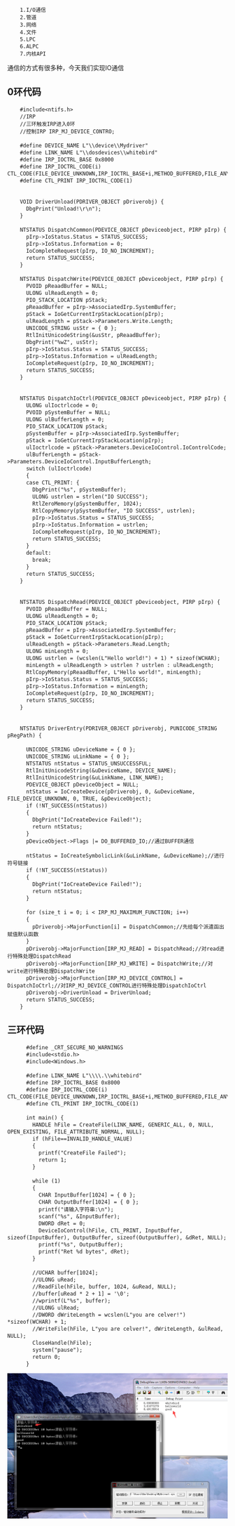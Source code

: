         1.I/O通信
        2.管道
        3.网络
        4.文件
        5.LPC
        6.ALPC
        7.内核API

通信的方式有很多种，今天我们实现IO通信

0环代码
---
        #include<ntifs.h>
        //IRP 
        //三环触发IRP进入0环
        //控制IRP IRP_MJ_DEVICE_CONTRO;

        #define DEVICE_NAME L"\\device\\Mydriver"
        #define LINK_NAME L"\\dosdevices\\whitebird"
        #define IRP_IOCTRL_BASE 0x8000
        #define IRP_IOCTRL_CODE(i) CTL_CODE(FILE_DEVICE_UNKNOWN,IRP_IOCTRL_BASE+i,METHOD_BUFFERED,FILE_ANY_ACCESS)
        #define CTL_PRINT IRP_IOCTRL_CODE(1)


        VOID DriverUnload(PDRIVER_OBJECT pDriverobj) {
          DbgPrint("Unload!\r\n"); 
        }

        NTSTATUS DispatchCommon(PDEVICE_OBJECT pDeviceobject, PIRP pIrp) {
          pIrp->IoStatus.Status = STATUS_SUCCESS;
          pIrp->IoStatus.Information = 0;
          IoCompleteRequest(pIrp, IO_NO_INCREMENT);
          return STATUS_SUCCESS;
        }

        NTSTATUS DispatchWrite(PDEVICE_OBJECT pDeviceobject, PIRP pIrp) {
          PVOID pReaadBuffer = NULL;
          ULONG ulReadLength = 0;
          PIO_STACK_LOCATION pStack;
          pReaadBuffer = pIrp->AssociatedIrp.SystemBuffer;
          pStack = IoGetCurrentIrpStackLocation(pIrp);
          ulReadLength = pStack->Parameters.Write.Length;
          UNICODE_STRING usStr = { 0 };
          RtlInitUnicodeString(&usStr, pReaadBuffer);
          DbgPrint("%wZ", usStr);
          pIrp->IoStatus.Status = STATUS_SUCCESS;
          pIrp->IoStatus.Information = ulReadLength;
          IoCompleteRequest(pIrp, IO_NO_INCREMENT);
          return STATUS_SUCCESS;
        }


        NTSTATUS DispatchIoCtrl(PDEVICE_OBJECT pDeviceobject, PIRP pIrp) {
          ULONG ulIoctrlcode = 0;
          PVOID pSystemBuffer = NULL;
          ULONG ulBufferLength = 0;
          PIO_STACK_LOCATION pStack;
          pSystemBuffer = pIrp->AssociatedIrp.SystemBuffer;
          pStack = IoGetCurrentIrpStackLocation(pIrp);
          ulIoctrlcode = pStack->Parameters.DeviceIoControl.IoControlCode;
          ulBufferLength = pStack->Parameters.DeviceIoControl.InputBufferLength;
          switch (ulIoctrlcode)
          {
          case CTL_PRINT: {
            DbgPrint("%s", pSystemBuffer);
            ULONG ustrlen = strlen("IO SUCCESS");
            RtlZeroMemory(pSystemBuffer, 1024);
            RtlCopyMemory(pSystemBuffer, "IO SUCCESS", ustrlen);
            pIrp->IoStatus.Status = STATUS_SUCCESS;
            pIrp->IoStatus.Information = ustrlen;
            IoCompleteRequest(pIrp, IO_NO_INCREMENT);
            return STATUS_SUCCESS;
          }
          default:
            break;
          }
          return STATUS_SUCCESS;
        }


        NTSTATUS DispatchRead(PDEVICE_OBJECT pDeviceobject, PIRP pIrp) {
          PVOID pReaadBuffer = NULL;
          ULONG ulReadLength = 0;
          PIO_STACK_LOCATION pStack;
          pReaadBuffer = pIrp->AssociatedIrp.SystemBuffer; 
          pStack = IoGetCurrentIrpStackLocation(pIrp);
          ulReadLength = pStack->Parameters.Read.Length;
          ULONG minLength = 0;
          ULONG ustrlen = (wcslen(L"Hello world!") + 1) * sizeof(WCHAR);
          minLength = ulReadLength > ustrlen ? ustrlen : ulReadLength;
          RtlCopyMemory(pReaadBuffer, L"Hello world!", minLength);
          pIrp->IoStatus.Status = STATUS_SUCCESS;
          pIrp->IoStatus.Information = minLength;
          IoCompleteRequest(pIrp, IO_NO_INCREMENT);
          return STATUS_SUCCESS;
        }


        NTSTATUS DriverEntry(PDRIVER_OBJECT pDriverobj, PUNICODE_STRING pRegPath) {

          UNICODE_STRING uDeviceName = { 0 };
          UNICODE_STRING uLinkName = { 0 };
          NTSTATUS ntStatus = STATUS_UNSUCCESSFUL;
          RtlInitUnicodeString(&uDeviceName, DEVICE_NAME);
          RtlInitUnicodeString(&uLinkName, LINK_NAME);
          PDEVICE_OBJECT pDeviceObject = NULL;
          ntStatus = IoCreateDevice(pDriverobj, 0, &uDeviceName, FILE_DEVICE_UNKNOWN, 0, TRUE, &pDeviceObject);
          if (!NT_SUCCESS(ntStatus))
          {
            DbgPrint("IoCreateDevice Failed!");
            return ntStatus;
          }
          pDeviceObject->Flags |= DO_BUFFERED_IO;//通过BUFFER通信

          ntStatus = IoCreateSymbolicLink(&uLinkName, &uDeviceName);//进行符号链接
          if (!NT_SUCCESS(ntStatus))
          {
            DbgPrint("IoCreateDevice Failed!");
            return ntStatus;
          }

          for (size_t i = 0; i < IRP_MJ_MAXIMUM_FUNCTION; i++)
          {
            pDriverobj->MajorFunction[i] = DispatchCommon;//先给每个派遣函出赋值默认函数
          }
          pDriverobj->MajorFunction[IRP_MJ_READ] = DispatchRead;//对read进行特殊处理DispatchRead
          pDriverobj->MajorFunction[IRP_MJ_WRITE] = DispatchWrite;//对write进行特殊处理DispatchWrite
          pDriverobj->MajorFunction[IRP_MJ_DEVICE_CONTROL] = DispatchIoCtrl;//对IRP_MJ_DEVICE_CONTROL进行特殊处理DispatchIoCtrl
          pDriverobj->DriverUnload = DriverUnload;
          return STATUS_SUCCESS;
        }

三环代码
---
          #define _CRT_SECURE_NO_WARNINGS
          #include<stdio.h>
          #include<Windows.h>

          #define LINK_NAME L"\\\\.\\whitebird"
          #define IRP_IOCTRL_BASE 0x8000
          #define IRP_IOCTRL_CODE(i) CTL_CODE(FILE_DEVICE_UNKNOWN,IRP_IOCTRL_BASE+i,METHOD_BUFFERED,FILE_ANY_ACCESS)
          #define CTL_PRINT IRP_IOCTRL_CODE(1)

          int main() {
            HANDLE hFile = CreateFile(LINK_NAME, GENERIC_ALL, 0, NULL, OPEN_EXISTING, FILE_ATTRIBUTE_NORMAL, NULL);
            if (hFile==INVALID_HANDLE_VALUE)
            {
              printf("CreateFile Failed");
              return 1;
            }

            while (1)
            {
              CHAR InputBuffer[1024] = { 0 };
              CHAR OutputBuffer[1024] = { 0 };
              printf("请输入字符串:\n");
              scanf("%s", &InputBuffer);
              DWORD dRet = 0;
              DeviceIoControl(hFile, CTL_PRINT, InputBuffer, sizeof(InputBuffer), OutputBuffer, sizeof(OutputBuffer), &dRet, NULL);
              printf("%s", OutputBuffer);
              printf("Ret %d bytes", dRet);
            }

            //UCHAR buffer[1024];
            //ULONG uRead;
            //ReadFile(hFile, buffer, 1024, &uRead, NULL);
            //buffer[uRead * 2 + 1] = '\0';
            //wprintf(L"%s", buffer);
            //ULONG ulRead;
            //DWORD dWriteLength = wcslen(L"you are celver!") *sizeof(WCHAR) + 1;
            //WriteFile(hFile, L"you are celver!", dWriteLength, &ulRead, NULL);
            CloseHandle(hFile);
            system("pause");
            return 0;
          }
          
![](https://raw.githubusercontent.com/Whitebird0/tuchuang/main/QQ%E6%88%AA%E5%9B%BE20211130211135.png)          
